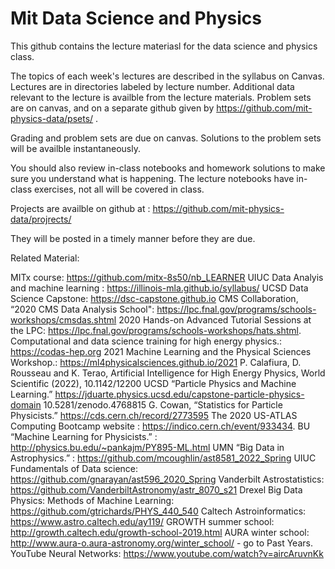 # Mit Data Science and Physics 

This github contains the lecture materiasl for the data science and physics class. 

The topics of each week's lectures are described in the syllabus on Canvas. Lectures are in directories labeled by lecture number. Additional data relevant to the lecture is availble from the lecture materials. Problem sets are on canvas, and on a separate github given by https://github.com/mit-physics-data/psets/ . 

Grading and problem sets are due on canvas. Solutions to the problem sets will be availble instantaneously. 

You should also review in-class notebooks and homework solutions to make sure you understand what is happening. The lecture notebooks have in-class exercises, not all will be covered in class. 

Projects are availble on github at : 
https://github.com/mit-physics-data/projrects/

They will be posted in a timely manner before they are due. 

Related Material: 

MITx course: https://github.com/mitx-8s50/nb_LEARNER
UIUC Data Analyis and machine learning : https://illinois-mla.github.io/syllabus/
UCSD Data Science Capstone:  https://dsc-capstone.github.io
CMS Collaboration, “2020 CMS Data Analysis School": https://lpc.fnal.gov/programs/schools-workshops/cmsdas.shtml
2020 Hands-on Advanced Tutorial Sessions at the LPC: https://lpc.fnal.gov/programs/schools-workshops/hats.shtml.
Computational and data science training for high energy physics.: https://codas-hep.org
2021 Machine Learning and the Physical Sciences Workshop.: https://ml4physicalsciences.github.io/2021
P. Calafiura, D. Rousseau and K. Terao, Artificial Intelligence for High Energy Physics, World Scientific (2022), 10.1142/12200
UCSD “Particle Physics and Machine Learning.” https://jduarte.physics.ucsd.edu/capstone-particle-physics-domain 10.5281/zenodo.4768815
G. Cowan, “Statistics for Particle Physicists.” https://cds.cern.ch/record/2773595
The 2020 US-ATLAS Computing Bootcamp website : https://indico.cern.ch/event/933434.
BU  “Machine Learning for Physicists.” : http://physics.bu.edu/~pankajm/PY895-ML.html
UMN “Big Data in Astrophysics.” : https://github.com/mcoughlin/ast8581_2022_Spring
UIUC Fundamentals of Data science: https://github.com/gnarayan/ast596_2020_Spring
Vanderbilt Astrostatistics: https://github.com/VanderbiltAstronomy/astr_8070_s21
Drexel Big Data Physics: Methods of Machine Learning: https://github.com/gtrichards/PHYS_440_540
Caltech Astroinformatics: https://www.astro.caltech.edu/ay119/
GROWTH summer school: http://growth.caltech.edu/growth-school-2019.html
AURA winter school: http://www.aura-o.aura-astronomy.org/winter_school/ - go to Past Years.
YouTube Neural Networks: https://www.youtube.com/watch?v=aircAruvnKk

